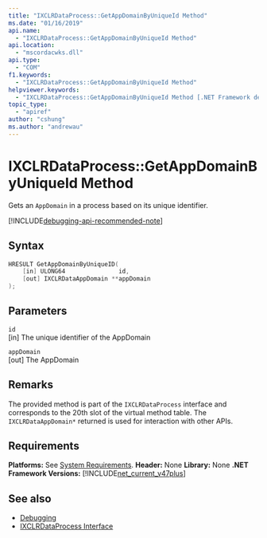 ```yaml
---
title: "IXCLRDataProcess::GetAppDomainByUniqueId Method"
ms.date: "01/16/2019"
api.name:
  - "IXCLRDataProcess::GetAppDomainByUniqueId Method"
api.location:
  - "mscordacwks.dll"
api.type:
  - "COM"
f1.keywords:
  - "IXCLRDataProcess::GetAppDomainByUniqueId Method"
helpviewer.keywords:
  - "IXCLRDataProcess::GetAppDomainByUniqueId Method [.NET Framework debugging]"
topic_type:
  - "apiref"
author: "cshung"
ms.author: "andrewau"
---
```

# IXCLRDataProcess::GetAppDomainByUniqueId Method

Gets an `AppDomain` in a process based on its unique identifier.

[!INCLUDE[debugging-api-recommended-note](../../../../includes/debugging-api-recommended-note.md)]

## Syntax

```cpp
HRESULT GetAppDomainByUniqueID(
    [in] ULONG64               id,
    [out] IXCLRDataAppDomain **appDomain
);
```

## Parameters

`id`\
[in] The unique identifier of the AppDomain

`appDomain`\
[out] The AppDomain

## Remarks

The provided method is part of the `IXCLRDataProcess` interface and corresponds to the 20th slot of the virtual method table. The `IXCLRDataAppDomain*` returned is used for interaction with other APIs.

## Requirements

**Platforms:** See [System Requirements](../../../../docs/framework/get-started/system-requirements.md).
**Header:** None
**Library:** None
**.NET Framework Versions:** [!INCLUDE[net_current_v47plus](../../../../includes/net-current-v47plus.md)]

## See also

- [Debugging](index.md)
- [IXCLRDataProcess Interface](ixclrdataprocess-interface.md)
